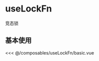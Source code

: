 # useLockFn

竞态锁

## 基本使用

<basic></basic>

<<< @/composables/useLockFn/basic.vue

<script setup>
import basic from 'docs/composables/useLockFn/basic.vue'
</script>
